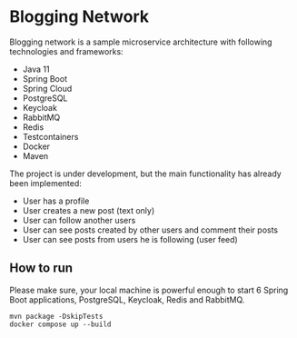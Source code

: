 # Blogging Network

Blogging network is a sample microservice architecture with 
following technologies and frameworks:

- Java 11
- Spring Boot
- Spring Cloud
- PostgreSQL
- Keycloak
- RabbitMQ
- Redis
- Testcontainers
- Docker
- Maven

The project is under development, but the main functionality has already been 
implemented:

- User has a profile
- User creates a new post (text only)
- User can follow another users
- User can see posts created by other users and comment their posts
- User can see posts from users he is following (user feed)

## How to run

Please make sure, your local machine is powerful enough to start 6 Spring Boot 
applications, PostgreSQL, Keycloak, Redis and RabbitMQ. 

```
mvn package -DskipTests
docker compose up --build
```
